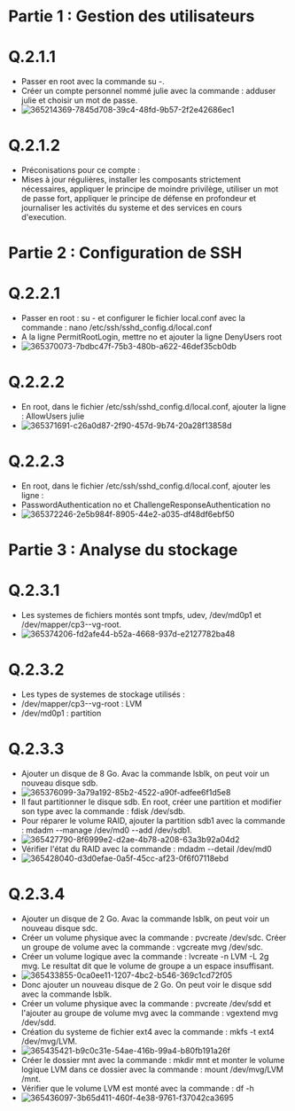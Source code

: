 # Partie 1 : Gestion des utilisateurs

# Q.2.1.1

* Passer en root avec la commande su -.
* Créer un compte personnel nommé julie avec la commande : adduser julie et choisir un mot de passe.
* ![365214369-7845d708-39c4-48fd-9b57-2f2e42686ec1](https://github.com/user-attachments/assets/c5b15ea5-4eeb-4f9d-bce6-66f4519ba4e6)

# Q.2.1.2

* Préconisations pour ce compte :
* Mises à jour régulières, installer les composants strictement nécessaires, appliquer le principe de moindre privilège, utiliser un mot de passe fort, appliquer le principe de défense en profondeur et journaliser les activités du systeme et des services en cours d'execution.

# Partie 2 : Configuration de SSH

# Q.2.2.1

* Passer en root : su - et configurer le fichier local.conf avec la commande : nano /etc/ssh/sshd_config.d/local.conf
* A la ligne PermitRootLogin, mettre no et ajouter la ligne DenyUsers root
* ![365370073-7bdbc47f-75b3-480b-a622-46def35cb0db](https://github.com/user-attachments/assets/7dc94078-479f-4eca-917b-a68e3e74ff16)

# Q.2.2.2

* En root, dans le fichier /etc/ssh/sshd_config.d/local.conf, ajouter la ligne : AllowUsers julie
* ![365371691-c26a0d87-2f90-457d-9b74-20a28f13858d](https://github.com/user-attachments/assets/abf41046-c3e4-4c75-a8ad-29a1678b8869)

# Q.2.2.3

* En root, dans le fichier /etc/ssh/sshd_config.d/local.conf, ajouter les ligne :
* PasswordAuthentication no et ChallengeResponseAuthentication no
* ![365372246-2e5b984f-8905-44e2-a035-df48df6ebf50](https://github.com/user-attachments/assets/4f525f34-7eba-4f79-a707-652a613dd4e7)

# Partie 3 : Analyse du stockage

# Q.2.3.1 

* Les systemes de fichiers montés sont tmpfs, udev, /dev/md0p1 et /dev/mapper/cp3--vg-root.
* ![365374206-fd2afe44-b52a-4668-937d-e2127782ba48](https://github.com/user-attachments/assets/091e2803-c117-4ea1-b035-2843f39082e2)

# Q.2.3.2

* Les types de systemes de stockage utilisés :
* /dev/mapper/cp3--vg-root : LVM
* /dev/md0p1 : partition

# Q.2.3.3

* Ajouter un disque de 8 Go. Avac la commande lsblk, on peut voir un nouveau disque sdb.
* ![365376099-3a79a192-85b2-4522-a90f-adfee6f1d5e8](https://github.com/user-attachments/assets/b0ed9d31-488a-4fd0-96b9-97522de6adb9)
* Il faut partitionner le disque sdb. En root, créer une partition et modifier son type avec la commande : fdisk /dev/sdb.
* Pour réparer le volume RAID, ajouter la partition sdb1 avec la commande : mdadm --manage /dev/md0 --add /dev/sdb1.
* ![365427790-8f6999e2-d2ae-4b78-a208-63a3b92a04d2](https://github.com/user-attachments/assets/efef56c6-fec8-4bd2-962e-6fe1112f8075)
* Vérifier l'état du RAID avec la commande : mdadm --detail /dev/md0
* ![365428040-d3d0efae-0a5f-45cc-af23-0f6f07118ebd](https://github.com/user-attachments/assets/c09d02d5-0925-40bf-b540-b060bf676cbd)

# Q.2.3.4

* Ajouter un disque de 2 Go. Avac la commande lsblk, on peut voir un nouveau disque sdc.
* Créer un volume physique avec la commande : pvcreate /dev/sdc. Créer un groupe de volume avec la commande : vgcreate mvg /dev/sdc.
* Créer un volume logique avec la commande : lvcreate -n LVM -L 2g mvg. Le resultat dit que le volume de groupe a un espace insuffisant.
* ![365433855-0ca0ee11-1207-4bc2-b546-369c1cd72f05](https://github.com/user-attachments/assets/7edde64f-62be-42f8-b6be-b06f54c43884)
* Donc ajouter un nouveau disque de 2 Go. On peut voir le disque sdd avec la commande lsblk.
* Créer un volume physique avec la commande : pvcreate /dev/sdd et l'ajouter au groupe de volume mvg avec la commande : vgextend mvg /dev/sdd.
* Création du systeme de fichier ext4 avec la commande : mkfs -t ext4 /dev/mvg/LVM.
* ![365435421-b9c0c31e-54ae-416b-99a4-b80fb191a26f](https://github.com/user-attachments/assets/b615c3c4-4c7e-4875-a634-4504ed0b8548)
* Créer le dossier mnt avec la commande : mkdir mnt et monter le volume logique LVM dans ce dossier avec la commande : mount /dev/mvg/LVM /mnt.
* Vérifier que le volume LVM est monté avec la commande : df -h
* ![365436097-3b65d411-460f-4e38-9761-f37042ca3695](https://github.com/user-attachments/assets/b8c58111-da18-426c-8ec9-7d5cc2c3173f)








